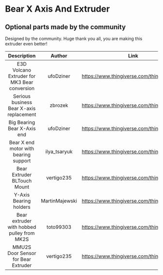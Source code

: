 # Bear X Axis And Extruder

## Optional parts made by the community

Designed by the community. Huge thank you all, you are making this extruder even better!

| Description | Author | Link |
|:-----------:|:------:|:----:|
| E3D Volcano Extruder for MK3 Bear conversion | ufoDziner | https://www.thingiverse.com/thing:3166998 |
| Serious business Bear X-axis replacement | zbrozek | https://www.thingiverse.com/thing:3194456 |
| Big Bearing Bear X-Axis end | ufoDziner | https://www.thingiverse.com/thing:3243705 |
| Bear X end motor with bearing support | ilya_tsaryuk | https://www.thingiverse.com/thing:3249583 |
| Bear Extruder BLTouch Mount | vertigo235 | https://www.thingiverse.com/thing:3251530 |
| Y-Axis Bearing holders | MartinMajewski | https://www.thingiverse.com/thing:3342147 |
| Bear extruder with hobbed pulley from MK2S | toto99303 | https://www.thingiverse.com/thing:3661475 |
| MMU2S Door Sensor for Bear Extruder | vertigo235 | https://www.thingiverse.com/thing:3472911 |
